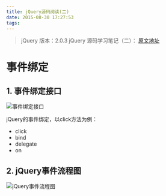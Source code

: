 ```yaml
---
title: jQuery源码阅读(二)
date: 2015-08-30 17:27:53
tags:
---
```

> jQuery 版本：2.0.3
> jQuery 源码学习笔记（二）：
> [原文地址](http://www.cnblogs.com/aaronjs/p/3279314.html)

# 事件绑定

## 1. 事件绑定接口

![事件绑定接口](http://images.cnitblog.com/blog/329084/201311/25131537-e46635f5fd144ceeb43c1bf8d3516dfc.png)

jQuery的事件绑定，以click方法为例：
- click
- bind
- delegate
- on

## 2. jQuery事件流程图

![jQuery事件流程图](http://images.cnitblog.com/blog/329084/201311/26084505-ee141e573a864f148af28f3cf62b6196.png)